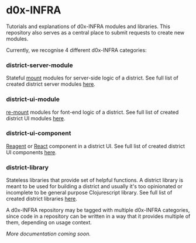 # d0x-INFRA
Tutorials and explanations of d0x-INFRA modules and libraries. This repository also serves as a central place to submit requests to create new modules.

Currently, we recognise 4 different d0x-INFRA categories:
### district-server-module
Stateful [mount](https://github.com/tolitius/mount) modules for server-side logic of a district. See full list of created district server modules [here](https://github.com/search?q=topic%3Adistrict-server-module+org%3Adistrict0x&type=Repositories).

### district-ui-module
[re-mount]([re-mount](https://github.com/district0x/d0x-INFRA/blob/master/re-mount.md)) modules for font-end logic of a district. See full list of created district UI modules [here](https://github.com/search?q=topic%3Adistrict-ui-module+org%3Adistrict0x&type=Repositories).

### district-ui-component
[Reagent](https://github.com/reagent-project/reagent) or [React](https://reactjs.org/) component in a district UI. See full list of created district UI components [here](https://github.com/search?q=topic%3Adistrict-ui-component+org%3Adistrict0x&type=Repositories).


### district-library
Stateless libraries that provide set of helpful functions. A district library is meant to be used for building a district and usually it's too opinionated or incomplete to be general purpose Clojurescript library. See full list of created district libraries [here](https://github.com/search?q=topic%3Adistrict-library+org%3Adistrict0x&type=Repositories).

A d0x-INFRA repository may be tagged with multiple d0x-INFRA categories, since code in a repository can be written in a way that it provides multiple of them, depending on usage context. 

*More documentation coming soon.*
